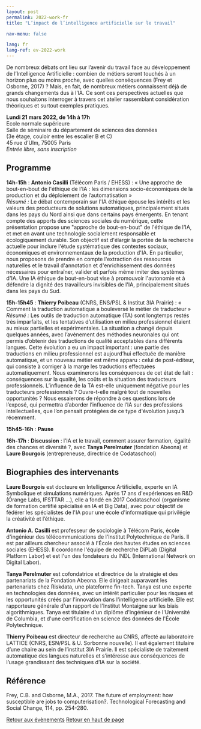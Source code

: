 ```yaml
---
layout: post
permalink: 2022-work-fr
title: "L’impact de l’intelligence artificielle sur le travail"

nav-menu: false

lang: fr
lang-ref: ev-2022-work
---
```

De nombreux débats ont lieu sur l’avenir du travail face au développement de l’Intelligence Artificielle : combien de métiers seront touchés à un horizon plus ou moins proche, avec quelles conséquences (Frey et Osborne, 2017) ? Mais, en fait, de nombreux métiers connaissent déjà de grands changements dus à l’IA. Ce sont ces perspectives actuelles que nous souhaitons interroger à travers cet atelier rassemblant considération théoriques et surtout exemples pratiques.

**Lundi 21 mars 2022, de 14h à 17h**<br />
Ecole normale supérieure<br/>
Salle de séminaire du département de sciences des données<br />
(3e étage, couloir entre les escalier B et C)<br />
45 rue d’Ulm, 75005 Paris<br />
<i>Entrée libre, sans inscription</i><br/>




## Programme


**14h-15h** :  **Antonio Casilli**  (Télécom Paris / EHESS) : « Une approche de bout-en-bout de l'éthique de l'IA : les dimensions socio-économiques de la production et du déploiement de l’automatisation »<br />
*Résumé :* Le débat contemporain sur l'IA éthique épouse les intérêts et les valeurs des producteurs de solutions automatiques, principalement situés dans les pays du Nord ainsi que dans certains pays émergents. En tenant compte des apports des sciences sociales du numérique, cette présentation propose une "approche de bout-en-bout" de l'éthique de l'IA, et met en avant une technologie socialement responsable et écologiquement durable. Son objectif est d'élargir la portée de la recherche actuelle pour inclure l'étude systématique des contextes sociaux, économiques et environnementaux de la production d'IA. En particulier, nous proposons de prendre en compte l'extraction des ressources naturelles et le travail d'annotation et d'enrichissement des données nécessaires pour entraîner, valider et parfois même imiter des systèmes d'IA. Une IA éthique de bout-en-bout vise à promouvoir l'autonomie et à défendre la dignité des travailleurs invisibles de l'IA, principalement situés dans les pays du Sud.


**15h-15h45** :  **Thierry Poibeau** (CNRS, ENS/PSL & Institut 3IA Prairie) : « Comment la traduction automatique a bouleversé le métier de traducteur » <br />
*Résumé :* Les outils de traduction automatique (TA) sont longtemps restés très imparfaits, et les tentatives d’utilisation en milieu professionnel étaient au mieux partielles et expérimentales. La situation a changé depuis quelques années, avec l’avènement des méthodes neuronales qui ont permis d’obtenir des traductions de qualité acceptables dans différents langues. Cette évolution a eu un impact important : une partie des traductions en milieu professionnel est aujourd’hui effectuée de manière automatique, et un nouveau métier est même apparu : celui de post-éditeur, qui consiste à corriger à la marge les traductions effectuées automatiquement. Nous examinerons les conséquences de cet état de fait : conséquences sur la qualité, les coûts et la situation des traducteurs professionnels. L’influence de la TA est-elle uniquement négative pour les traducteurs professionnels ? Ouvre-t-elle malgré tout de nouvelles opportunités ? Nous essaierons de répondre à ces questions lors de l’exposé, qui permettra d’aborder l’influence de l’IA sur des professions intellectuelles, que l’on pensait protégées de ce type d'évolution jusqu’à récemment.

**15h45-16h** :  **Pause**

**16h-17h** : **Discussion** : l’IA et le travail, comment assurer formation, égalité des chances et diversité ?, avec **Tanya Perelmuter** (fondation Abeona) et **Laure Bourgois** (entrepreneuse, directrice de Codataschool)



## Biographies des intervenants

**Laure Bourgois** est docteure en Intelligence Artificielle, experte en IA Symbolique et simulations numériques. Après 17 ans d'expériences en R&D (Orange Labs, IFSTTAR …), elle a fondé en 2017 Codataschool (organisme de formation certifié spécialisé en IA et Big Data), avec pour objectif de fédérer les spécialistes de l'IA pour une école d'informatique qui privilégie la créativité et l’éthique.

**Antonio A. Casilli** est professeur de sociologie à Télécom Paris, école d'ingénieur des télécommunications de l'Institut Polytechnique de Paris. Il est par ailleurs chercheur associé à l'École des hautes études en sciences sociales (EHESS). Il coordonne l'équipe de recherche DiPLab (Digital Platform Labor) et est l'un des fondateurs du INDL (International Network on Digital Labor).

**Tanya Perelmuter** est cofondatrice et directrice de la stratégie et des partenariats de la Fondation Abeona.  Elle dirigeait auparavant les partenariats chez Riskdata, une plateforme fin-tech. Tanya est une experte en technologies des données, avec un intérêt particulier pour les risques et les opportunités créés par l'innovation dans l'intelligence artificielle. Elle est rapporteure générale d'un rapport de l'Institut Montaigne sur les biais algorithmiques. Tanya est titulaire d'un diplôme d'ingénieur de l'Université de Columbia, et d'une certification en science des données de l'École Polytechnique.

**Thierry Poibeau** est directeur de recherche au CNRS, affecté au laboratoire LATTICE (CNRS, ESN/PSL & U. Sorbonne nouvelle). Il est également titulaire d’une chaire au sein de l’institut 3IA Prairie. Il est spécialiste de traitement automatique des langues naturelles et s’intéresse aux conséquences de l’usage grandissant des techniques d’IA sur la société.



## Référence

Frey, C.B. and Osborne, M.A., 2017. The future of employment: how susceptible are jobs to computerisation?. Technological Forecasting and Social Change, 114, pp. 254-280.



<a href="evenements.html" class="button special icon fa-arrow-left">Retour aux évènements</a>
<a href="#" class="button special icon fa-arrow-up">Retour en haut de page</a>
